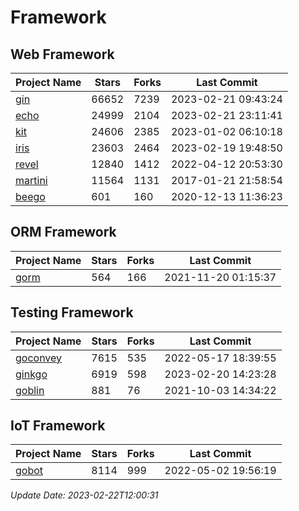 # Framework

## Web Framework
| Project Name | Stars | Forks | Last Commit |
| ------------ | ----- | ----- | ----------- |
| [gin](https://github.com/gin-gonic/gin) | 66652 | 7239 | 2023-02-21 09:43:24 |
| [echo](https://github.com/labstack/echo) | 24999 | 2104 | 2023-02-21 23:11:41 |
| [kit](https://github.com/go-kit/kit) | 24606 | 2385 | 2023-01-02 06:10:18 |
| [iris](https://github.com/kataras/iris) | 23603 | 2464 | 2023-02-19 19:48:50 |
| [revel](https://github.com/revel/revel) | 12840 | 1412 | 2022-04-12 20:53:30 |
| [martini](https://github.com/go-martini/martini) | 11564 | 1131 | 2017-01-21 21:58:54 |
| [beego](https://github.com/astaxie/beego) | 601 | 160 | 2020-12-13 11:36:23 |

## ORM Framework
| Project Name | Stars | Forks | Last Commit |
| ------------ | ----- | ----- | ----------- |
| [gorm](https://github.com/jinzhu/gorm) | 564 | 166 | 2021-11-20 01:15:37 |

## Testing Framework
| Project Name | Stars | Forks | Last Commit |
| ------------ | ----- | ----- | ----------- |
| [goconvey](https://github.com/smartystreets/goconvey) | 7615 | 535 | 2022-05-17 18:39:55 |
| [ginkgo](https://github.com/onsi/ginkgo) | 6919 | 598 | 2023-02-20 14:23:28 |
| [goblin](https://github.com/franela/goblin) | 881 | 76 | 2021-10-03 14:34:22 |

## IoT Framework
| Project Name | Stars | Forks | Last Commit |
| ------------ | ----- | ----- | ----------- |
| [gobot](https://github.com/hybridgroup/gobot) | 8114 | 999 | 2022-05-02 19:56:19 |

*Update Date: 2023-02-22T12:00:31*
